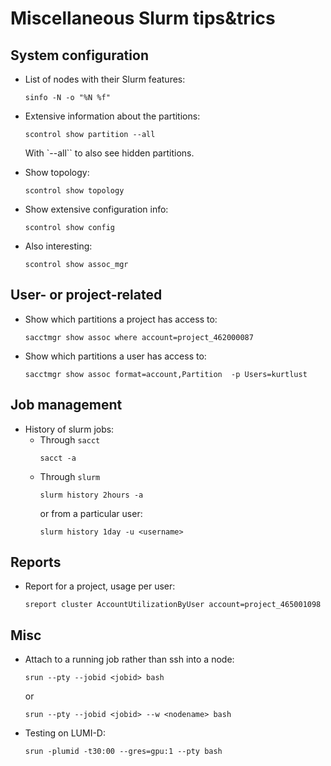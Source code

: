 # Miscellaneous Slurm tips&trics

## System configuration

-   List of nodes with their Slurm features:
    ```
	sinfo -N -o "%N %f"
	```

-   Extensive information about the partitions:
    ```
	scontrol show partition --all
    ```
	With `--all`` to also see hidden partitions.

-   Show topology:
    ```
	scontrol show topology
    ```

-   Show extensive configuration info:
    ```
	scontrol show config
    ```

-   Also interesting:
    ```
	scontrol show assoc_mgr
    ```

## User- or project-related

-   Show which partitions a project has access to:
    ```
	sacctmgr show assoc where account=project_462000087
    ```

-   Show which partitions a user has access to:
    ```
	sacctmgr show assoc format=account,Partition  -p Users=kurtlust
    ```

## Job management

-   History of slurm jobs:
	-   Through `sacct`
	    ```   
		sacct -a
	    ```   
	-   Through `slurm`
	    ```   
		slurm history 2hours -a 
	    ```   
	    or from a particular user:
	    ```   
		slurm history 1day -u <username>
	    ```   

## Reports

-   Report for a project, usage per user:

    ``` 
	sreport cluster AccountUtilizationByUser account=project_465001098
	```


## Misc

		

-   Attach to a running job rather than ssh into a node:
    ```
	srun --pty --jobid <jobid> bash
    ```
    or
    ```
    srun --pty --jobid <jobid> --w <nodename> bash
    ```

-   Testing on LUMI-D:
    ```
	srun -plumid -t30:00 --gres=gpu:1 --pty bash
    ```

